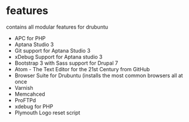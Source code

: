 # features
contains all modular  features for drubuntu
- APC for PHP
- Aptana Studio 3
- Git support for Aptana Studio 3
- xDebug Support for Aptana studio 3
- Bootstrap 3 with Sass support for Drupal 7
- Atom - The Text Editor for the 21st Century from GitHub
- Browser Suite for Drubuntu (installs the most common browsers all at once
- Varnish
- Memcahced
- ProFTPd
- xdebug for PHP
- Plymouth Logo reset script
